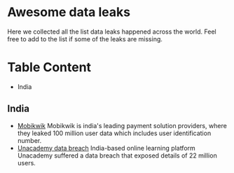 # Awesome data leaks

Here we collected all the list data leaks happened across the world. Feel free to add to the list if some
of the leaks are missing.

# Table Content
- India

## India
- [Mobikwik](https://indianexpress.com/article/technology/tech-news-technology/mobikwik-database-leaked-on-dark-web-company-denies-any-data-breach-7251448/) Mobikwik is india's leading payment solution providers, where they leaked 100 million user data which includes user identification number.
- [Unacademy data breach](https://cisomag.eccouncil.org/unacademy-data-breach/) India-based online learning platform Unacademy suffered a data breach that exposed details of 22 million users.
